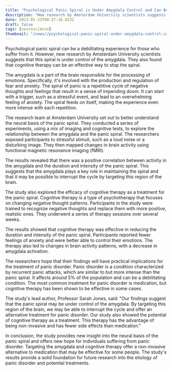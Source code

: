 ```yaml
---
title: "Psychological Panic Spiral is Under Amygdala Control and Can Be Stopped by Cognitive Therapy"
description: "New research by Amsterdam University scientists suggests that psychological panic spiral is under control of the amygdala and cognitive therapy can be an effective way to stop the spiral."
date: 2023-05-23T00:27:16.833Z
draft: false
tags: [neuroscience]
thumbnail: "/news//psychological-panic-spiral-under-amygdala-control-cognitive-therapy/thumb.png"
---
```


Psychological panic spiral can be a debilitating experience for those who suffer from it. However, new research by Amsterdam University scientists suggests that this spiral is under control of the amygdala. They also found that cognitive therapy can be an effective way to stop the spiral. 

The amygdala is a part of the brain responsible for the processing of emotions. Specifically, it's involved with the production and regulation of fear and anxiety. The spiral of panic is a repetitive cycle of negative thoughts and feelings that result in a sense of impending doom. It can start with a trigger, such as a stressful event, and lead to an overwhelming feeling of anxiety. The spiral feeds on itself, making the experience even more intense with each repetition. 

The research team at Amsterdam University set out to better understand the neural basis of the panic spiral. They conducted a series of experiments, using a mix of imaging and cognitive tests, to explore the relationship between the amygdala and the panic spiral. The researchers exposed participants to stressful stimuli, such as a loud noise or a disturbing image. They then mapped changes in brain activity using functional magnetic resonance imaging (fMRI). 

The results revealed that there was a positive correlation between activity in the amygdala and the duration and intensity of the panic spiral. This suggests that the amygdala plays a key role in maintaining the spiral and that it may be possible to interrupt the cycle by targeting this region of the brain. 

The study also explored the efficacy of cognitive therapy as a treatment for the panic spiral. Cognitive therapy is a type of psychotherapy that focuses on changing negative thought patterns. Participants in the study were trained to recognize negative thoughts and replace them with more positive, realistic ones. They underwent a series of therapy sessions over several weeks. 

The results showed that cognitive therapy was effective in reducing the duration and intensity of the panic spiral. Participants reported fewer feelings of anxiety and were better able to control their emotions. The therapy also led to changes in brain activity patterns, with a decrease in amygdala activation. 

The researchers hope that their findings will have practical implications for the treatment of panic disorder. Panic disorder is a condition characterized by recurrent panic attacks, which are similar to but more intense than the panic spiral. It affects around 5% of the population and can be a debilitating condition. The most common treatment for panic disorder is medication, but cognitive therapy has been shown to be effective in some cases. 

The study's lead author, Professor Sarah Jones, said: "Our findings suggest that the panic spiral may be under control of the amygdala. By targeting this region of the brain, we may be able to interrupt the cycle and offer an alternative treatment for panic disorder. Our study also showed the potential of cognitive therapy as a treatment. This therapy has the advantage of being non-invasive and has fewer side effects than medication."

In conclusion, the study provides new insight into the neural basis of the panic spiral and offers new hope for individuals suffering from panic disorder. Targeting the amygdala and cognitive therapy offer a non-invasive alternative to medication that may be effective for some people. The study's results provide a solid foundation for future research into the etiology of panic disorder and potential treatments.
